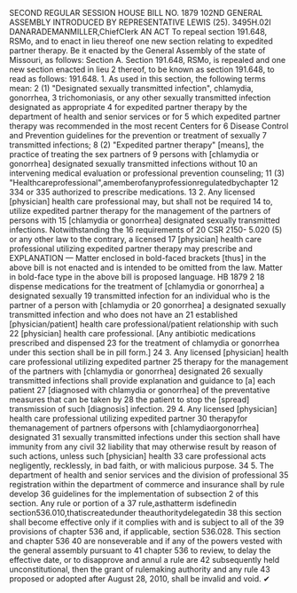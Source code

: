 SECOND REGULAR SESSION
HOUSE BILL NO. 1879
102ND GENERAL ASSEMBLY
INTRODUCED BY REPRESENTATIVE LEWIS (25).
3495H.02I DANARADEMANMILLER,ChiefClerk
AN ACT
To repeal section 191.648, RSMo, and to enact in lieu thereof one new section relating to
expedited partner therapy.
Be it enacted by the General Assembly of the state of Missouri, as follows:
Section A. Section 191.648, RSMo, is repealed and one new section enacted in lieu
2 thereof, to be known as section 191.648, to read as follows:
191.648. 1. As used in this section, the following terms mean:
2 (1) "Designated sexually transmitted infection", chlamydia, gonorrhea,
3 trichomoniasis, or any other sexually transmitted infection designated as appropriate
4 for expedited partner therapy by the department of health and senior services or for
5 which expedited partner therapy was recommended in the most recent Centers for
6 Disease Control and Prevention guidelines for the prevention or treatment of sexually
7 transmitted infections;
8 (2) "Expedited partner therapy" [means], the practice of treating the sex partners of
9 persons with [chlamydia or gonorrhea] designated sexually transmitted infections without
10 an intervening medical evaluation or professional prevention counseling;
11 (3) "Healthcareprofessional",amemberofanyprofessionregulatedbychapter
12 334 or 335 authorized to prescribe medications.
13 2. Any licensed [physician] health care professional may, but shall not be required
14 to, utilize expedited partner therapy for the management of the partners of persons with
15 [chlamydia or gonorrhea] designated sexually transmitted infections. Notwithstanding the
16 requirements of 20 CSR 2150- 5.020 (5) or any other law to the contrary, a licensed
17 [physician] health care professional utilizing expedited partner therapy may prescribe and
EXPLANATION — Matter enclosed in bold-faced brackets [thus] in the above bill is not enacted and is
intended to be omitted from the law. Matter in bold-face type in the above bill is proposed language.
HB 1879 2
18 dispense medications for the treatment of [chlamydia or gonorrhea] a designated sexually
19 transmitted infection for an individual who is the partner of a person with [chlamydia or
20 gonorrhea] a designated sexually transmitted infection and who does not have an
21 established [physician/patient] health care professional/patient relationship with such
22 [physician] health care professional. [Any antibiotic medications prescribed and dispensed
23 for the treatment of chlamydia or gonorrhea under this section shall be in pill form.]
24 3. Any licensed [physician] health care professional utilizing expedited partner
25 therapy for the management of the partners with [chlamydia or gonorrhea] designated
26 sexually transmitted infections shall provide explanation and guidance to [a] each patient
27 [diagnosed with chlamydia or gonorrhea] of the preventative measures that can be taken by
28 the patient to stop the [spread] transmission of such [diagnosis] infection.
29 4. Any licensed [physician] health care professional utilizing expedited partner
30 therapyfor themanagement of partners ofpersons with [chlamydiaorgonorrhea] designated
31 sexually transmitted infections under this section shall have immunity from any civil
32 liability that may otherwise result by reason of such actions, unless such [physician] health
33 care professional acts negligently, recklessly, in bad faith, or with malicious purpose.
34 5. The department of health and senior services and the division of professional
35 registration within the department of commerce and insurance shall by rule develop
36 guidelines for the implementation of subsection 2 of this section. Any rule or portion of a
37 rule,asthatterm isdefinedin section536.010,thatiscreatedunder theauthoritydelegatedin
38 this section shall become effective only if it complies with and is subject to all of the
39 provisions of chapter 536 and, if applicable, section 536.028. This section and chapter 536
40 are nonseverable and if any of the powers vested with the general assembly pursuant to
41 chapter 536 to review, to delay the effective date, or to disapprove and annul a rule are
42 subsequently held unconstitutional, then the grant of rulemaking authority and any rule
43 proposed or adopted after August 28, 2010, shall be invalid and void.
✔